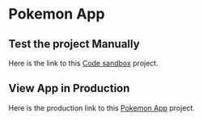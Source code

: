 # Pokemon App

## Test the project Manually


Here is the link to this [Code sandbox](https://codesandbox.io/s/frosty-butterfly-z23vy) project.

## View App in Production

Here is the production link to this [Pokemon App](https://sr-react-dev-fulfil-exercise.vercel.app/) project.
